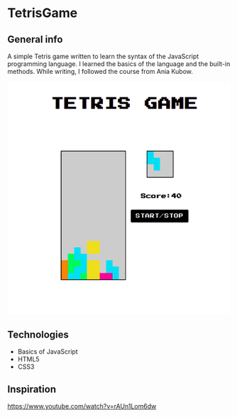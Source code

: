 # TetrisGame
## General info
A simple Tetris game written to learn the syntax of the JavaScript programming language. I learned the basics of the language and the built-in methods. While writing, I followed the course from Ania Kubow.

![Tetris](src/styles/tetris.png)

## Technologies
- Basics of JavaScript
- HTML5
- CSS3 

## Inspiration
https://www.youtube.com/watch?v=rAUn1Lom6dw
